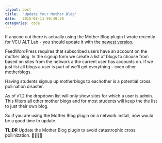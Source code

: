 ```yaml
---
layout: post
title:  "Update Your Mother Blog"
date:   2015-08-11 09:49:30
categories: code
---
```


If anyone out there is actually using the Mother Blog plugin I wrote recently for VCU ALT Lab - you should update it with the [newest version](https://github.com/vcualtlab/motherblog).

FeedWordPress requires that subscribed users have an account on the mother blog. In the signup form we create a list of blogs to choose from based on sites from the network a the current user has accounts on. If we just list all blogs a user is part of we'll get everything - even other motherblogs.

Having students signup up motherblogs to eachother is a potential cross pollination disaster. 

As of v1.2 the dropdown list will only show sites for which a user is admin. This filters all other mother blogs and for most students will keep the the list to just their own blog.

So if you are using the Mother Blog plugin on a network install, now would be a good time to update.

**TL;DR** Update the Mother Blog plugin to avoid catastrophic cross pollinization. 🐝🐝🐝🐝
